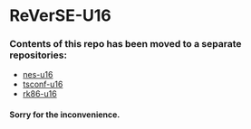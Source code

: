 # ReVerSE-U16

### Contents of this repo has been moved to a separate repositories:

* [nes-u16](https://github.com/andykarpov/nes-u16)
* [tsconf-u16](https://github.com/andykarpov/tsconf-u16)
* [rk86-u16](https://github.com/andykarpov/rk86-u16)

#### Sorry for the inconvenience.